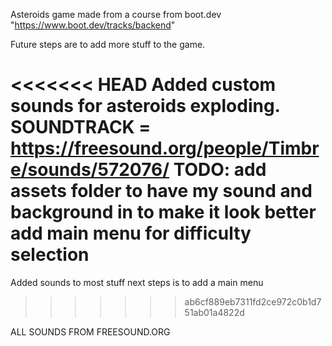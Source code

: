 Asteroids game made from a course from boot.dev
"https://www.boot.dev/tracks/backend"

Future steps are to add more stuff to the game.

<<<<<<< HEAD
Added custom sounds for asteroids exploding. 
SOUNDTRACK = https://freesound.org/people/Timbre/sounds/572076/
TODO:
    add assets folder to have my sound and background in to make it look better
    add main menu for difficulty selection
=======

Added sounds to most stuff
next steps is to add a main menu
>>>>>>> ab6cf889eb7311fd2ce972c0b1d751ab01a4822d

ALL SOUNDS FROM FREESOUND.ORG
